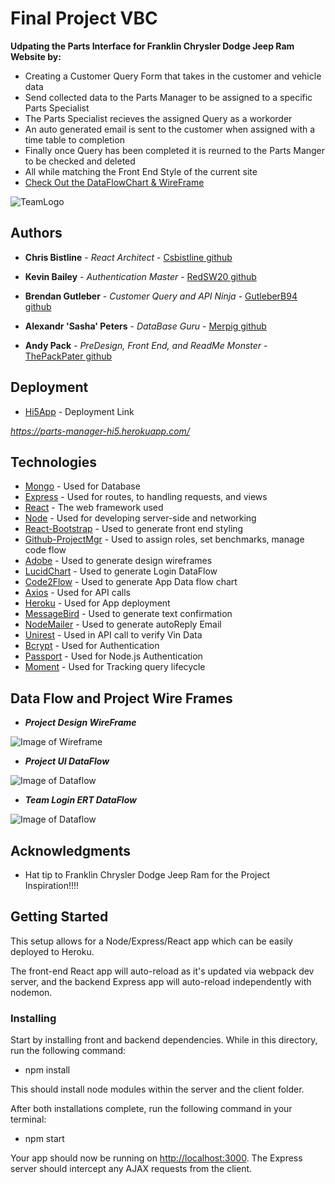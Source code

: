# Final Project VBC

**Udpating the Parts Interface for Franklin Chrysler Dodge Jeep Ram Website by:**

* Creating a Customer Query Form that takes in the customer and vehicle data
* Send collected data to the Parts Manager to be assigned to a specific Parts Specialist
* The Parts Specialist recieves the assigned Query as a workorder
* An auto generated email is sent to the customer when assigned with a time table to completion
* Finally once Query has been completed it is reurned to the Parts Manger to be checked and deleted
* All while matching the Front End Style of the current site
* [Check Out the DataFlowChart & WireFrame](##-Data-Flow-and-Project-Wire-Frames)

![TeamLogo](https://github.com/csbistline/project3/blob/59ab4c928fa4b71d77a23fe75f12c78e5defcd78/client/public/assets/misc/Hi5.png)

## Authors

* **Chris Bistline** - *React Architect* - [Csbistline github](https://github.com/csbistline)

* **Kevin Bailey** - *Authentication Master* - [RedSW20 github](https://github.com/redSW20)

* **Brendan Gutleber** - *Customer Query and API Ninja* - [GutleberB94 github](https://github.com/GutleberB94)

* **Alexandr 'Sasha' Peters** - *DataBase Guru* - [Merpig github](https://github.com/merpig)

* **Andy Pack** - *PreDesign, Front End, and ReadMe Monster* - [ThePackPater github](https://github.com/ThePackPater)

## Deployment

* [Hi5App](https://parts-manager-hi5.herokuapp.com) - Deployment Link

_<https://parts-manager-hi5.herokuapp.com/>_

## Technologies

* [Mongo](www.npmjs.com/package/mongodb) - Used for Database
* [Express](https://www.npmjs.com/package/express) - Used for routes, to handling requests, and views
* [React](https://github.com/reactjs/reactjs.org) - The web framework used
* [Node](https://www.npmjs.com/package/node) - Used for developing server-side and networking
* [React-Bootstrap](https://react-bootstrap.github.io/) - Used to generate front end styling
* [Github-ProjectMgr](https://github.com/features/project-management/) - Used to assign roles, set benchmarks, manage code flow
* [Adobe](https://www.adobe.io/apis/creativecloud/xd.html) - Used to generate design wireframes
* [LucidChart](https://www.lucidchart.com/) - Used to generate Login DataFlow
* [Code2Flow](https://code2flow.com/) - Used to generate App Data flow chart
* [Axios](https://www.npmjs.com/package/axios) - Used for API calls
* [Heroku](https://devcenter.heroku.com/categories/reference) - Used for App deployment
* [MessageBird](https://www.messagebird.com/en/) - Used to generate text confirmation
* [NodeMailer](https://nodemailer.com/about/) - Used to generate autoReply Email
* [Unirest](http://unirest.io/nodejs.html) - Used in API call to verify Vin Data  
* [Bcrypt](https://www.npmjs.com/package/bcrypt) - Used for Authentication
* [Passport](http://www.passportjs.org/) - Used for Node.js Authentication
* [Moment](https://momentjs.com/) - Used for Tracking query lifecycle

## Data Flow and Project Wire Frames

* **_Project Design WireFrame_**
  
 ![Image of Wireframe](https://github.com/csbistline/project3/blob/fe6e931bdeab0c4aff4271d84edc2292282ce2f1/client/public/assets/misc/partswireframe.PNG)

* **_Project UI DataFlow_**
  
 ![Image of Dataflow](https://github.com/csbistline/project3/blob/dafa2e567cc740dd1d483837ff84022037401d4a/client/public/assets/misc/UIdataFlowChart.png)

* **_Team Login ERT DataFlow_**
  
 ![Image of Dataflow](https://github.com/csbistline/project3/blob/5bc82f4431865d762d37b8fabc990014307f9022/client/public/assets/misc/WorkOrderDataflow.PNG)

## Acknowledgments

* Hat tip to Franklin Chrysler Dodge Jeep Ram for the Project Inspiration!!!!

## Getting Started

This setup allows for a Node/Express/React app which can be easily deployed to Heroku.

The front-end React app will auto-reload as it's updated via webpack dev server, and the backend Express app will auto-reload independently with nodemon.

### Installing

Start by installing front and backend dependencies. While in this directory, run the following command:

* npm install

This should install node modules within the server and the client folder.

After both installations complete, run the following command in your terminal:

* npm start

Your app should now be running on <http://localhost:3000>. The Express server should intercept any AJAX requests from the client.
